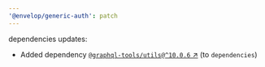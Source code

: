 ```yaml
---
'@envelop/generic-auth': patch
---
```


dependencies updates:

- Added dependency
  [`@graphql-tools/utils@^10.0.6` ↗︎](https://www.npmjs.com/package/@graphql-tools/utils/v/10.0.6)
  (to `dependencies`)
